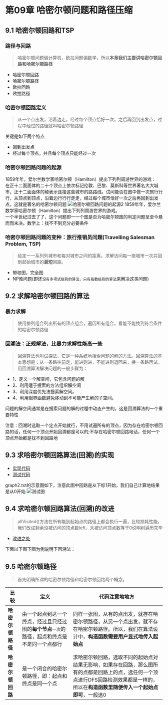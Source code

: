 # 第09章 哈密尔顿问题和路径压缩

## 9.1 哈密尔顿回路和TSP

### 路径与回路
> 哈密尔顿问题偏计算机，欧拉问题偏数学，所以**本章我们主要讲哈密尔顿回路和哈密尔顿路径**
+ 哈密尔顿回路
+ 哈密尔顿路径
+ 欧拉回路
+ 欧拉路径

### 哈密尔顿回路定义
> 从一个点出发，沿着边走，经过每个顶点恰好一次，之后再回到出发点，过程中经过的路径就叫哈密尔顿路径

关键是如下两个特点
+ 回到出发点
+ 经过每个顶点，并且每个顶点只能经过一次

### 哈密尔顿回路问题的起源
1859年年，爱尔兰数学家哈密尔顿（Hamilton）提出下列列周游世界的游戏：  
在正十二⾯面体的二十个顶点上依次标记伦敦、巴黎、莫斯科等世界著名⼤大城市，正十二⾯面体的棱表示连接这些城市的路路线。试问能否在图中做一次旅⾏行行，从顶点到顶点，沿着边⾏行行⾛走，经过每个城市恰好一次之后再回到出发点。这就是著名的哈密尔顿问题
![哈密尔顿回路问题的起源2](https://img.mukewang.com/szimg/5dfc2ccc0001283e17281080.jpg)
1859年年，爱尔兰数学家哈密尔顿（Hamilton）提出下列列周游世界的游戏。  
一个半世纪过去了了，这个问题即⼀一个图是否为哈密尔顿图的判定问题⾄至今悬⽽而未决。数学上：找不不到充分必要条件

### 哈密尔顿回路问题的变种：旅行推销员问题(Travelling Salesman Problem, **TSP**)
> 给定⼀一系列列城市和每对城市之间的距离，求解访问每一座城市⼀次并回到起始城市的**最短**回路。

+ 带权图，完全图
+ NP难问题(即还`没有多项式级别的算法，只有指数级别的算法`来解决这类问题)

## 9.2 求解哈密尔顿回路的算法

### 暴力求解
> 使用排列组合列出所有的顶点组合，遍历所有组合，看能不能找到符合条件的哈密尔顿路径

### 回溯法：正规解法，比暴力求解性能高一些

> 回溯算法也叫试探法，它是一种系统地搜索问题的解的方法。回溯算法的基本思想是：从一条路往前走，能进则进，不能进则退回来，换一条路再试。用回溯算法解决问题的一般步骤为：
+ 1、定义一个解空间，它包含问题的解
+ 2、利用适于搜索的方法组织解空间
+ 3、利用深度优先法搜索解空间。
+ 4、利用限界函数避免移动到不可能产生解的子空间。

问题的解空间通常是在搜索问题的解的过程中动态产生的，这是回溯算法的一个重要特性

注意：回溯时选取一个定点开始就行，不用试遍所有的顶点，因为存在哈密尔顿回路的话，任何一个顶点开始回溯都是可以的;不存在哈密尔顿回路地话，任何一个顶点开始都是找不到回路地

## 9.3 求哈密尔顿回路算法(回溯)的实现

+ [实现代码](src/main/java/Chapter09HamiltonLoop/Section1to3HamiltonLoop/GraphDFSHamiltonLoop.java)
+ [测试代码](src/main/java/Chapter09HamiltonLoop/Section1to3HamiltonLoop/Main.java)

graph2.txt的示意图如下，注意此图中回路是从下标1开始，我们自己计算地结果是从0开始
![测试图](https://img.mukewang.com/szimg/5dfc4a3c000117e817281080.jpg)

## 9.4 求哈密尔顿回路算法(回溯)的改进
> allVisited()方法在所有能到起始点的路径上都会执行一遍，比较损耗性能，我们改成剩余没被访问的顶点数left，未被访问顶点数等于0说明树遍历完毕

+ [改进之处](https://gitee.com/lsgwr/algorithms/commit/2224b2bdaeafff85f1924740ec7010ee3053edf6?view=parallel)

下面以下图下图为例说明下回溯法：

## 9.5 哈密尔顿路径
> 首先明确所谓的哈密尔顿路径和哈密尔顿回路两个概念。

| 比较       | 定义                                                                                     | 代码注意地地方                                                                                                                                                                    |
| ------------ | ------------------------------------------------------------------------------------------ | ---------------------------------------------------------------------------------------------------------------------------------------------------------------------------------------- |
| **哈密尔顿路径** | 由一个起点到达一个终点，经过且只经过图的**每个节点**`一次`的路径，起点和终点是不是同一个点都行 | 同样一张图，从有的点出发，就存在哈密尔顿路径，从另一个点出发，就不存在哈密尔顿路径。所以，我们在算法设计中，**构造函数需要用户显式地传入起始点** |
| **哈密尔顿回路** | 是一个闭合的哈密尔顿路径，即：起点和终点是同一个点       | 求哈密尔顿回路，选取不同的起始点对结果无影响，如果存在回路，那么图所有的点都是回路上的点，选任何一个顶点进行DFS回路检测效果都是一样的，所以在**构造函数里随便传入一个起始点即可**，一般选0 |

